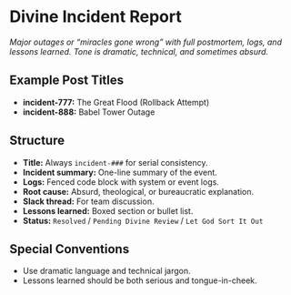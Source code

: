 # Divine Incident Report

*Major outages or “miracles gone wrong” with full postmortem, logs, and lessons learned. Tone is dramatic, technical, and sometimes absurd.*

## Example Post Titles
- **incident-777:** The Great Flood (Rollback Attempt)
- **incident-888:** Babel Tower Outage

## Structure
- **Title:** Always `incident-###` for serial consistency.
- **Incident summary:** One-line summary of the event.
- **Logs:** Fenced code block with system or event logs.
- **Root cause:** Absurd, theological, or bureaucratic explanation.
- **Slack thread:** For team discussion.
- **Lessons learned:** Boxed section or bullet list.
- **Status:** `Resolved` / `Pending Divine Review` / `Let God Sort It Out`

## Special Conventions
- Use dramatic language and technical jargon.
- Lessons learned should be both serious and tongue-in-cheek.
